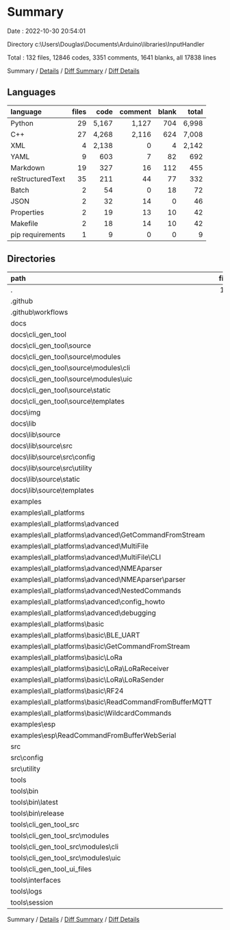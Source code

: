 # Summary

Date : 2022-10-30 20:54:01

Directory c:\\Users\\Douglas\\Documents\\Arduino\\libraries\\InputHandler

Total : 132 files,  12846 codes, 3351 comments, 1641 blanks, all 17838 lines

Summary / [Details](details.md) / [Diff Summary](diff.md) / [Diff Details](diff-details.md)

## Languages
| language | files | code | comment | blank | total |
| :--- | ---: | ---: | ---: | ---: | ---: |
| Python | 29 | 5,167 | 1,127 | 704 | 6,998 |
| C++ | 27 | 4,268 | 2,116 | 624 | 7,008 |
| XML | 4 | 2,138 | 0 | 4 | 2,142 |
| YAML | 9 | 603 | 7 | 82 | 692 |
| Markdown | 19 | 327 | 16 | 112 | 455 |
| reStructuredText | 35 | 211 | 44 | 77 | 332 |
| Batch | 2 | 54 | 0 | 18 | 72 |
| JSON | 2 | 32 | 14 | 0 | 46 |
| Properties | 2 | 19 | 13 | 10 | 42 |
| Makefile | 2 | 18 | 14 | 10 | 42 |
| pip requirements | 1 | 9 | 0 | 0 | 9 |

## Directories
| path | files | code | comment | blank | total |
| :--- | ---: | ---: | ---: | ---: | ---: |
| . | 132 | 12,846 | 3,351 | 1,641 | 17,838 |
| .github | 9 | 603 | 7 | 82 | 692 |
| .github\\workflows | 9 | 603 | 7 | 82 | 692 |
| docs | 46 | 380 | 86 | 142 | 608 |
| docs\\cli_gen_tool | 32 | 243 | 51 | 95 | 389 |
| docs\\cli_gen_tool\\source | 30 | 207 | 44 | 81 | 332 |
| docs\\cli_gen_tool\\source\\modules | 24 | 120 | 24 | 52 | 196 |
| docs\\cli_gen_tool\\source\\modules\\cli | 6 | 30 | 6 | 12 | 48 |
| docs\\cli_gen_tool\\source\\modules\\uic | 4 | 20 | 4 | 11 | 35 |
| docs\\cli_gen_tool\\source\\static | 1 | 1 | 1 | 1 | 3 |
| docs\\cli_gen_tool\\source\\templates | 1 | 1 | 1 | 1 | 3 |
| docs\\img | 1 | 19 | 0 | 0 | 19 |
| docs\\lib | 13 | 118 | 35 | 47 | 200 |
| docs\\lib\\source | 11 | 82 | 28 | 33 | 143 |
| docs\\lib\\source\\src | 5 | 28 | 8 | 5 | 41 |
| docs\\lib\\source\\src\\config | 2 | 6 | 2 | 0 | 8 |
| docs\\lib\\source\\src\\utility | 2 | 6 | 2 | 0 | 8 |
| docs\\lib\\source\\static | 1 | 1 | 1 | 1 | 3 |
| docs\\lib\\source\\templates | 1 | 1 | 1 | 1 | 3 |
| examples | 22 | 2,275 | 849 | 403 | 3,527 |
| examples\\all_platforms | 20 | 2,120 | 786 | 366 | 3,272 |
| examples\\all_platforms\\advanced | 12 | 1,407 | 426 | 197 | 2,030 |
| examples\\all_platforms\\advanced\\GetCommandFromStream | 1 | 122 | 45 | 26 | 193 |
| examples\\all_platforms\\advanced\\MultiFile | 4 | 155 | 64 | 36 | 255 |
| examples\\all_platforms\\advanced\\MultiFile\\CLI | 3 | 142 | 55 | 30 | 227 |
| examples\\all_platforms\\advanced\\NMEAparser | 4 | 916 | 223 | 92 | 1,231 |
| examples\\all_platforms\\advanced\\NMEAparser\\parser | 3 | 838 | 164 | 67 | 1,069 |
| examples\\all_platforms\\advanced\\NestedCommands | 1 | 87 | 20 | 14 | 121 |
| examples\\all_platforms\\advanced\\config_howto | 1 | 92 | 56 | 19 | 167 |
| examples\\all_platforms\\advanced\\debugging | 1 | 35 | 18 | 10 | 63 |
| examples\\all_platforms\\basic | 8 | 713 | 360 | 169 | 1,242 |
| examples\\all_platforms\\basic\\BLE_UART | 2 | 139 | 137 | 47 | 323 |
| examples\\all_platforms\\basic\\GetCommandFromStream | 1 | 47 | 22 | 9 | 78 |
| examples\\all_platforms\\basic\\LoRa | 2 | 88 | 26 | 28 | 142 |
| examples\\all_platforms\\basic\\LoRa\\LoRaReceiver | 1 | 56 | 20 | 20 | 96 |
| examples\\all_platforms\\basic\\LoRa\\LoRaSender | 1 | 32 | 6 | 8 | 46 |
| examples\\all_platforms\\basic\\RF24 | 1 | 103 | 48 | 29 | 180 |
| examples\\all_platforms\\basic\\ReadCommandFromBufferMQTT | 1 | 191 | 61 | 30 | 282 |
| examples\\all_platforms\\basic\\WildcardCommands | 1 | 145 | 66 | 26 | 237 |
| examples\\esp | 1 | 145 | 50 | 28 | 223 |
| examples\\esp\\ReadCommandFromBufferWebSerial | 1 | 145 | 50 | 28 | 223 |
| src | 7 | 2,025 | 1,280 | 238 | 3,543 |
| src\\config | 2 | 334 | 447 | 69 | 850 |
| src\\utility | 2 | 71 | 107 | 16 | 194 |
| tools | 44 | 7,282 | 1,114 | 694 | 9,090 |
| tools\\bin | 3 | 3 | 3 | 0 | 6 |
| tools\\bin\\latest | 1 | 1 | 1 | 0 | 2 |
| tools\\bin\\release | 1 | 1 | 1 | 0 | 2 |
| tools\\cli_gen_tool_src | 32 | 5,112 | 1,107 | 677 | 6,896 |
| tools\\cli_gen_tool_src\\modules | 29 | 4,675 | 1,002 | 612 | 6,289 |
| tools\\cli_gen_tool_src\\modules\\cli | 8 | 586 | 315 | 84 | 985 |
| tools\\cli_gen_tool_src\\modules\\uic | 6 | 889 | 59 | 210 | 1,158 |
| tools\\cli_gen_tool_ui_files | 5 | 2,139 | 1 | 5 | 2,145 |
| tools\\interfaces | 1 | 1 | 1 | 1 | 3 |
| tools\\logs | 1 | 1 | 1 | 1 | 3 |
| tools\\session | 1 | 1 | 1 | 1 | 3 |

Summary / [Details](details.md) / [Diff Summary](diff.md) / [Diff Details](diff-details.md)